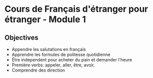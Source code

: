 
# Cours de Français d'étranger pour étranger - Module 1

## Objectives

* Appendre les salutations en français
* Apprendre les formules de politesse quotidienne
* Être independent pour acheter du pain et demander l'heure
* Première verbs: appeler, aller, être, avoir,
* Comprendre des direction

